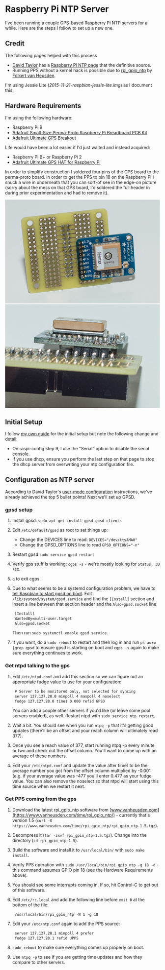 Raspberry Pi NTP Server
===
I've been running a couple GPS-based Raspberry Pi NTP servers for a while. Here are the steps I follow to set up a new one.

Credit
---
The following pages helped with this process

* [David Taylor](http://www.satsignal.eu/davids.html) has a [Raspberry Pi NTP page](http://www.satsignal.eu/ntp/Raspberry-Pi-NTP.html) that the definitive source.
* Running PPS without a kernel hack is possible due to [rpi_gpio_ntp](https://www.vanheusden.com/time/rpi_gpio_ntp/) by [Folkert van Heusden](https://www.vanheusden.com).

I'm using Jessie Lite (*2015-11-21-raspbian-jessie-lite.img*) as I document this.

Hardware Requirements
---
I'm using the following hardware:

* Raspberry Pi B
* [Adafruit Small-Size Perma-Proto Raspberry Pi Breadboard PCB Kit](https://www.adafruit.com/products/1171)
* [Adafruit Ultimate GPS Breakout](https://www.adafruit.com/products/746)

Life would have been a lot easier if I'd just waited and instead acquired:

* Raspberry Pi B+ or Raspberry Pi 2
* [Adafruit Ultimate GPS HAT for Raspberry Pi](https://www.adafruit.com/products/2324)

In order to simplify construction I soldered four pins of the GPS board to the perma-proto board. In order to get the PPS to pin 18 on the Raspberry Pi I snuck a wire in underneath that you can sort-of see in the edge-on picture (sorry about the mess on that GPS board, I'd soldered the full header in during prior experimentation and had to remove it).

![Overview of board](images/overview.jpg)
![Edge-on view](images/edge.jpg)
 
Initial Setup
---
I follow [my own guide](InitialConfiguration.md) for the initial setup but note the following change and detail:

* On raspi-config step 9, I use the "Serial" option to disable the serial console.
* If you use dhcp, ensure you perform the last step on that page to stop the dhcp server from overwriting your ntp configuration file.

Configuration as NTP server
---
According to David Taylor's [user-mode configuration](http://www.satsignal.eu/ntp/Raspberry-Pi-NTP.html#user-mode) instructions, we've already achieved the top 5 bullet points! Next we'll set up GPSD.

### gpsd setup

1. Install gpsd: `sudo apt-get install gpsd gpsd-clients`
2. Edit `/etc/default/gpsd` as root to set things up:
   * Change the DEVICES line to read: `DEVICES="/dev/ttyAMA0"`
   * Change the GPSD_OPTIONS line to read `GPSD_OPTIONS="-n"`
3. Restart gpsd `sudo service gpsd restart`
4. Verify gps stuff is working: `cgps -s` - we're mostly looking for `Status: 3D FIX`.
5. `q` to exit cgps.
6. Due to what seems to be a systemd configuration problem, we have to [tell Raspbian to start gpsd on boot](https://lists.debian.org/debian-user/2015/10/msg01281.html). Edit `/lib/systemd/system/gpsd.service` and find the `[Install]` section and insert a line between that section header and the `Also=gpsd.socket` line:

        [Install]
        WantedBy=multi-user.target
        Also=gpsd.socket
       
    Then run `sudo systemctl enable gpsd.service`.

7. If you want, do a `sudo reboot` to restart and then log in and run `ps auxw |grep gpsd` to ensure gpsd is starting on boot and `cgps -s` again to make sure everything continues to work.

### Get ntpd talking to the gps

1. Edit `/etc/ntpd.conf` and add this section so we can figure out an appropriate fudge value to use for your configuration:
   
        # Server to be monitored only, not selected for syncing
        server 127.127.28.0 minpoll 4 maxpoll 4 noselect
        fudge 127.127.28.0 time1 0.000 refid GPSD

   You can add a couple other servers if you'd like (or leave some pool servers enabled), as well. Restart ntpd with `sudo service ntp restart`.

2. Wait a bit. You should see when you run `ntpq -p` that it's getting good updates (there'll be an offset and your reach column will ultimately read 377).

3. Once you see a reach value of 377, start running ntpq -p every minute or two and check out the offset column. You'll want to come up with an average of these numbers.

4. Edit your `/etc/ntpd.conf` and update the value after time1 to be the average number you got from the offset column multiplied by -0.001 (e.g. if your average value was -477 you'll enter 0.477 as your fudge value. You can also remove the noselect so that ntpd will start using this time source when we restart it next.

### Get PPS coming from the gps

1. Download the latest rpi_gpio_ntp software from [www.vanheusden.com](https://www.vanheusden.com/time/rpi_gpio_ntp/) - currently that's version 1.5 (`curl -O https://www.vanheusden.com/time/rpi_gpio_ntp/rpi_gpio_ntp-1.5.tgz`).

2. Decompress it (`tar -zxvf rpi_gpio_ntp-1.5.tgz`). Change into the directory (`cd rpi_gpio_ntp-1.5`).

3. Build the software and install it to `/usr/local/bin/` with `sudo make install`.

4. Verify PPS operation with `sudo /usr/local/bin/rpi_gpio_ntp -g 18 -d` - this command assumes GPIO pin 18 (see the Hardware Requirements above).

5. You should see some interrupts coming in. If so, hit Control-C to get out of this software.

6. Edit `/etc/rc.local` and add the following line before `exit 0` at the bottom of the file:

        /usr/local/bin/rpi_gpio_ntp -N 1 -g 18

7. Edit your `/etc/ntp.conf` again to add the PPS source:

        server 127.127.28.1 minpoll 4 prefer
        fudge 127.127.28.1 refid UPPS

8. `sudo reboot` to make sure everything comes up properly on boot.

9. Use `ntpq -p` to see if you are getting time updates and how they compare to other servers.
